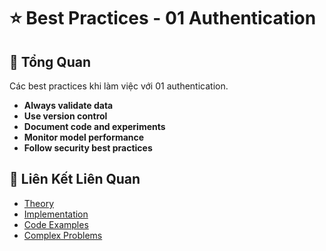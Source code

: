 # ⭐ Best Practices - 01 Authentication

## 🎯 Tổng Quan

Các best practices khi làm việc với 01 authentication.

- **Always validate data**
- **Use version control**
- **Document code and experiments**
- **Monitor model performance**
- **Follow security best practices**

## 🔗 Liên Kết Liên Quan

- [Theory](./THEORY_01_authentication.md)
- [Implementation](./IMPLEMENTATION_01_authentication.md)
- [Code Examples](./CODE_EXAMPLES_01_authentication.md)
- [Complex Problems](./COMPLEX_PROBLEMS.md)
